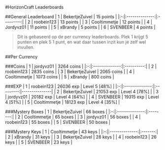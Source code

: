 #HorizonCraft Leaderboards

##General Leaderboard
| 1 | BekertjeZuivel | 15 points |
|:-:|:--------------:|:---------:|
| 2 |   roobein123   | 13 points |
| 3 |  Cooltimmetje  | 12 points |
| 4 |    Jordyvz01   | 11 points |
| 5 |    xBrandy     |  5 points |
| 6 |    SVENBEER    |  4 points |

> Dit is gebaseerd op de per currency leaderboards. 
> Plek 1 krijgt 5 punten en plek 5 1 punt, en wat daar tussen inzit kun je zelf wel invullen.

##Per Currency

###Coins
| 1 |    jordyvz01   | 3264 coins |
|:-:|:--------------:|:----------:|
| 2 |   roobein123   | 2835 coins |
| 3 | BekertjeZuivel | 2065 coins |
| 4 |  Cooltimmetje  | 1073 coins |
| 5 |     xBrandy    |  800 coins |

###EXP
| 1 |   roobein123   | 26036 exp | Level 5 [48%] |
|:-:|:--------------:|:---------:|---------------|
| 2 | BekertjeZuivel | 21053 exp | Level 4 [78%] |
| 3 |    jordyvz01   | 20182 exp | Level 4 [64%] |
| 4 |    SVENBEER    | 19315 exp | Level 4 [51%] |
| 5 |  Cooltimmetje  | 18123 exp | Level 4 [35%] |

###Mystery Boxes
| 1 | BekertjeZuivel | 66 boxes |
|:-:|:--------------:|:--------:|
| 2 |  Cooltimmetje  | 65 boxes |
| 3 |    jordyvz01   | 56 boxes |
| 4 |   roobein123   | 55 boxes |
| 5 |    SVENBEER    | 50 boxes |

###Mystery Keys
| 1 |  Cooltimmetje  | 43 keys |
|:-:|:--------------:|:-------:|
| 2 |     xBrandy    | 31 keys |
| 3 | BekertjeZuivel | 28 keys |
| 4 |   roobein123   | 26 keys |
| 5 |    SVENBEER    | 23 keys |
